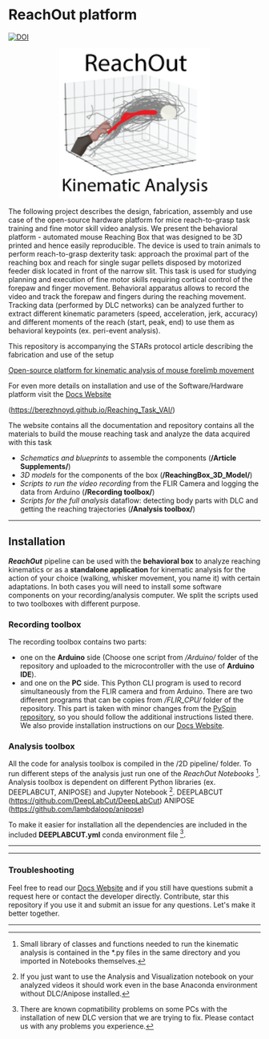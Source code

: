 # ReachOut platform
[![DOI](https://zenodo.org/badge/517810120.svg)](https://zenodo.org/doi/10.5281/zenodo.7383917)


<p align="center">
<img src="docs/images/icon.png" alt="drawing" width="300" height="300"/>
</p>

The following project describes the design, fabrication, assembly and use case of the open-source hardware platform for mice reach-to-grasp task training and fine motor skill video analysis. We present the behavioral platform - automated mouse Reaching Box that was designed to be 3D printed and hence easily reproducible. The device is used to train animals to perform reach-to-grasp dexterity task: approach the proximal part of the reaching box and reach for single sugar pellets disposed by motorized feeder disk located in front of the narrow slit. 
This task is used for studying planning and execution of fine motor skills requiring cortical control of the forepaw and finger movement. Behavioral apparatus allows to record the video and track the forepaw and fingers during the reaching movement. Tracking data (performed by DLC networks) can be analyzed further to extract different kinematic parameters (speed, acceleration, jerk, accuracy) and different moments of the reach (start, peak, end) to use them as behavioral keypoints (ex. peri-event analysis).

This repository is accompanying the STARs protocol article describing the fabrication and use of the setup

[Open-source platform for kinematic analysis of mouse forelimb movement](https://star-protocols.cell.com/protocols/3539)

For even more details on installation and use of the Software/Hardware platform visit the 
[Docs Website]

(https://berezhnoyd.github.io/Reaching_Task_VAI/)

The website contains all the documentation and repository contains all the materials to build the mouse reaching task and analyze the data acquired with this task
- *Schematics and blueprints* to assemble the components 
	(**/Article Supplements/**)
- *3D models* for the components of the box 
	(**/ReachingBox_3D_Model/**)
- *Scripts to run the video recording* from the FLIR Camera and logging the data from Arduino 
	(**/Recording toolbox/**)
- *Scripts for the full analysis* dataflow: detecting body parts with DLC and getting the reaching trajectories 
	(**/Analysis toolbox/**)

___

## Installation
***ReachOut*** pipeline can be used with the **behavioral box** to analyze reaching kinematics or as a **standalone application** for kinematic
analysis for the action of your choice (walking, whisker movement, you name it) with certain adaptations. In both cases you
will need to install some software components on your recording/analysis computer. We split the scripts used to two toolboxes with different purpose.


### Recording toolbox
The recording toolbox contains two parts: 
- one on the **Arduino** side (Choose one script from */Arduino/* folder of the repository and uploaded to the microcontroller with the use of **Arduino IDE**). 
- and one on the **PC** side. This Python CLI program is used to record simultaneously from the FLIR camera and from Arduino. 
There are two different programs that can be copies from */FLIR_CPU/* folder of the repository. This part is taken with minor changes from the [PySpin repository], so you should follow the additional instructions listed there. 
We also provide installation instructions on our [Docs Website].


### Analysis toolbox
All the code for analysis toolbox is compiled in the /2D pipeline/ folder. To run different steps of the analysis just run
one of the *ReachOut Notebooks* [^1].
Analysis toolbox is dependent on different Python libraries (ex. DEEPLABCUT, ANIPOSE) and Jupyter Notebook [^2].
DEEPLABCUT (https://github.com/DeepLabCut/DeepLabCut)
ANIPOSE (https://github.com/lambdaloop/anipose)

To make it easier for installation all the dependencies are included in the included **DEEPLABCUT.yml** conda environment file [^3].


___

[^1]: Small library of classes and functions needed to run the kinematic analysis is contained in the *.py files in the same directory and you imported in Notebooks themselves.
[^2]: If you just want to use the Analysis and Visualization notebook on your analyzed videos it should work even in the base Anaconda environment without DLC/Anipose installed. 
[^3]: There are known copmatibility problems on some PCs with the installation of new DLC version that we are trying to fix. Please contact us with any problems you experience.
___
### Troubleshooting

Feel free to read our [Docs Website] and if you still have questions submit a request here or contact the developer directly. 
Contribute, star this repository if you use it and submit an issue for any questions. Let's make it better together.

___

[Docs Website]: https://berezhnoyd.github.io/Reaching_Task_VAI/
[PySpin repository]: https://github.com/neurojak/pySpinCapture